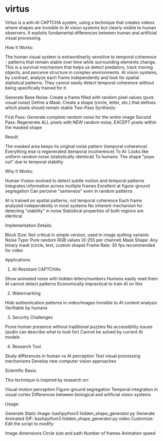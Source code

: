 # virtus
Virtus is a anti-AI CAPTCHA system, using a technique that creates videos where shapes are invisible to AI vision systems but clearly visible to human observers. It exploits fundamental differences between human and artificial visual processing.

How It Works:

The human visual system is extraordinarily sensitive to temporal coherence - patterns that remain stable over time while surrounding elements change. This is a survival mechanism that helps us detect predators, track moving objects, and perceive structure in complex environments.
AI vision systems, by contrast, analyze each frame independently and look for spatial statistical patterns. They cannot easily detect temporal coherence without being specifically trained for it.

Generate Base Noise: Create a frame filled with random pixel values (pure visual noise)
Define a Mask: Create a shape (circle, letter, etc.) that defines which pixels should remain stable
Two-Pass Synthesis:

First Pass: Generate complete random noise for the entire image
Second Pass: Regenerate ALL pixels with NEW random noise, EXCEPT pixels within the masked shape


Result:

The masked area keeps its original noise pattern (temporal coherence)
Everything else is regenerated (temporal incoherence)
To AI: Looks like uniform random noise (statistically identical)
To humans: The shape "pops out" due to temporal stability

Why It Works:

Human Vvsion evolved to detect subtle motion and temporal patterns
Integrates information across multiple frames
Excellent at figure-ground segregation
Can perceive "sameness" even in random patterns

AI is trained on spatial patterns, not temporal coherence
Each frame analyzed independently in most systems
No inherent mechanism for detecting "stability" in noise
Statistical properties of both regions are identical

Implementation Details:

Block Size: Not critical in simple version, used in image quilting variants
Noise Type: Pure random RGB values (0-255 per channel)
Mask Shape: Any binary mask (circle, text, custom shape)
Frame Rate: 30 fps recommended for video

Applications:

1. AI-Resistant CAPTCHAs

Show animated noise with hidden letters/numbers
Humans easily read them
AI cannot detect patterns
Economically impractical to train AI on this

2. Watermarking

Hide authentication patterns in video/images
Invisible to AI content analysis
Verifiable by humans

3. Security Challenges

Prove human presence without traditional puzzles
No accessibility issues (audio can describe what to look for)
Cannot be solved by current AI models

4. Research Tool

Study differences in human vs AI perception
Test visual processing mechanisms
Develop new computer vision approaches

Scientific Basis:

This technique is inspired by research on:

Visual motion perception
Figure-ground segregation
Temporal integration in visual cortex
Differences between biological and artificial vision systems

Usage:

Generate Static Image:
bashpython3 hidden_shape_generator.py
Generate Animated GIF:
bashpython3 hidden_shape_generator.py video
Customize:
Edit the script to modify:

Image dimensions
Circle size and path
Number of frames
Animation speed
